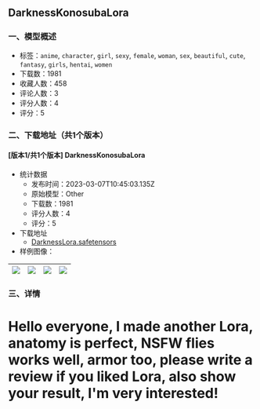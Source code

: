 ## DarknessKonosubaLora
### 一、模型概述

- 标签：`anime`, `character`, `girl`, `sexy`, `female`, `woman`, `sex`, `beautiful`, `cute`, `fantasy`, `girls`, `hentai`, `women`
- 下载数：1981
- 收藏人数：458
- 评论人数：3
- 评分人数：4
- 评分：5

### 二、下载地址（共1个版本）

#### [版本1/共1个版本] DarknessKonosubaLora

- 统计数据
  - 发布时间：2023-03-07T10:45:03.135Z
  - 原始模型：Other
  - 下载数：1981
  - 评分人数：4
  - 评分：5
- 下载地址
  - [DarknessLora.safetensors](https://civitai.com/api/download/models/19786)
- 样例图像：

| <img src="https://image.civitai.com/xG1nkqKTMzGDvpLrqFT7WA/65aa50fd-fbd4-497b-d8d3-a9d397a19200/width=450/208270.jpeg" /> | <img src="https://image.civitai.com/xG1nkqKTMzGDvpLrqFT7WA/963a9ea9-4ac1-4ab1-5fe8-1b14af896d00/width=450/208285.jpeg" /> | <img src="https://image.civitai.com/xG1nkqKTMzGDvpLrqFT7WA/55fb6bd8-0a84-44aa-f5cd-919112e8bf00/width=450/208284.jpeg" /> | <img src="https://image.civitai.com/xG1nkqKTMzGDvpLrqFT7WA/5955f4e4-5486-4c6d-42ee-a8fa6c1d8d00/width=450/208283.jpeg" /> |
| ---- | ---- | ---- | ---- |


### 三、详情
<h1>Hello everyone, I made another Lora, anatomy is perfect, NSFW flies works well, armor too, please write a review if you liked Lora, also show your result, I'm very interested!</h1>